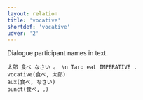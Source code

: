 ```yaml
---
layout: relation
title: 'vocative'
shortdef: 'vocative'
udver: '2'
---
```


Dialogue participant names in text.

~~~ sdparse
太郎 食べ なさい 。 \n Taro eat IMPERATIVE .
vocative(食べ, 太郎)
aux(食べ, なさい)
punct(食べ, 。)
~~~
<!-- Interlanguage links updated St lis 3 20:59:10 CET 2021 -->
